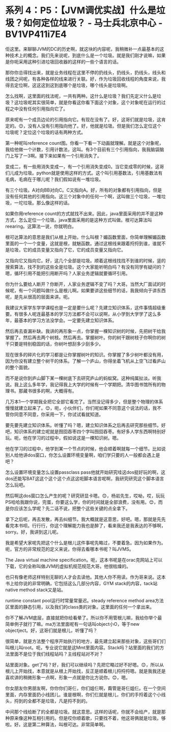 # 系列 4：P5：【JVM调优实战】什么是垃圾？如何定位垃圾？ - 马士兵北京中心 - BV1VP411i7E4

佢这里。来聊聊JVM的DC的历史啊，就这块的内容呢，我稍微补一点最基本的这种技术上的概念。我们先来说呢，到底什么是一个垃圾。就是我们刚才说嘛，如果是你呃采用这种引进垃圾回收器的这样的一些个语言的话。

那你你总得找出来，就是业务线程在这里不停的扔线头，扔线头，扔线头，线头和线团之间呢，有各种各样的线来进行关联。好，作为垃圾回收线程的角度来说，我得去定位啊，这这这到这到底哪个是垃圾，哪个线头是垃圾啊。

怎么找啊，这里面的找法呢，一共有两种。这什么是垃圾？我们先定义什么是垃圾？这垃圾呢其实很简单，就是你看这你看下面这个对象，这个对象呢在运行的过程之中没有任何引用指向它了。

原来呢有一个成员边论的引用指向它。有现在没有了。好，这哥们就是垃圾，这肯定的。😊，没有人没有引用指向他了。好，他就是垃圾。但是我们怎么定位这个垃圾呢？定位这个垃圾的话有两种方式。

第一种呢叫reference count图。你看一下看一下动画就理解。就是这个对象呢，我给他做一个计数，引用计数法，这叫。有3个目前有三个引用指向，我我脑袋脑门上写了一3啊。接下来如果有一个引用消失了。

变成二，有一些用消失变成一，有一个引用消失变成0。当它变成零的时候，这哥们儿成为垃圾。python就是使用这样的方式。这个叫引用基数法，引用基数法有毛病，毛病在于哪儿呢？我们假如说有一堆垃圾。

有三个垃圾。A对向BB对向C。C又指向A。好，所有的对象都有引用指向，但是没有任何其他的引用指向。这三个对象中的任何一个啊，这叫做三个垃圾，一堆垃圾，一坨垃圾。那么像这样的话。

如果你用reference count的方式就找不出来。因此，java里面采用的并不是这种方式，怎么定位一个垃圾。java里面采用的是这种方式叫做。根可达算法叫reearing。这算法一说，你就明白。

根可达算法的意思是我们从根上开始，什么叫根？媚函数里面，你简单理解媚函数里面的一个一个变量，这就是根，就魅函数。通过这根线来跟着捋捋到谁，谁就不是垃圾，它的成员变量又指向了它，它的成员变量又指向它。

又指向它又指向它。好，这几个全部是垃圾。顺着这根线找找不到谁的时候，竖的搜索算法，找不到的这些全是垃圾。这个大家能听明白吗？有没有同学有疑问的？嗯，循环引用不能把引用断开吗？人家业务逻辑就要循环引用。

你为什么要给人断开？你断开，人家业务逻辑不变了吗？大哥。当然大厂面试的时候呢，有一个问题叫做什么是根儿啊。如果要讲这些细节的话，我我倾向于讲东西呢，是先从很高的层面来讲。呃。

我建议大家学东学学课程也是一定是要什么呢？先建立知识体系，这件事情超级重要。有很多人呢连最基本的学习方法都不会可以说啊，从小学到大学学了这么多年，最基本的学习方法没学会。一定要先建立知识体系。

然后再去查漏补缺。我讲的再形象一点，你掌握一棵知识树的时候，先把树干给我掌握了。然后再去两个树枝。然后再去。掌握树叶。你的树干跟树枝子你啊你的树干只要是特别稳固的话，你树叶想刮多少刮多少。

现在很多的碎片化的学习都是让你掌握树叶的知识。你掌握了多少树叶都没有用，因为你没有建立整个树干的体系。了解一个庐山，你得坐着飞机从上空飞过看庐山的整个面貌。

而不是说你到庐山脚下某一棵树底下去研究庐山的蚂蚁窝。这种纯属扯淡。听我说。我上这么多年学，我记得我上大学的时候有一个学期把。清华图书馆所有的物理书。那藏书很多的啊，大概得有。

几万本1一个学期我全把它全部它看完了。当然没记得多少，但是整个物理的体系慢慢就建立起来了。😊，呃，小伙伴们，你们呢如果不同意这个说法的话，我不管你同意不同意，你采用一下，你试试看就知道。

要先要先建立知识体系。听懂了吗？嗯，建立知识体系之后再去研究那些细节。好吧，知识体系的建立呢就是囫囵吞枣四个字叫囫囵吞枣。有好多人学东西啊特别好玩。呃，他在学习的过程中，假如说这是一棵知识树。嗯。

他在学习的过程中，他学到某一个节点的时候，他会顺着啊就每一个细节。比如说别人给他讲dos窗口，你怎么设置环境变量啊，咱们学只要的人一般都会遇上是吧？

怎么设置环境变量怎么设置passclass pass他就开始研究哇这dos挺好玩的啊，这dos还能写BAT这这个这个这个点这这呃脚本语言呢啊，我研究研究这个脚本语言怎么玩吧。

然后啊这dos窗口怎么产生的呢？研究研显卡嗯。😊，杨岩先生，哎呦，哎，玩玩PS哈哈我跟你说，完蛋，你要这么学，你的时间就是全部浪费，没有用。😊，而是你应该怎么学呢？先二话不说，把整个这些关键的点全拿下。

拿下之后呢，再去发散，再去纠细节。我大概就是这意思，好吧。嗯，那就是先先看完本书呗。行行行，你这个理解能力我也是醉了，看来我还是我表达的不够啊，sorry。好，我讲到这儿呢。

我是希望大家呢先把这个什么是根儿这件事呢先略过，不要着急。因为如果作为。呃，官方的非常规范的定义来说，你得去看哪本书呢？叫JVMS。

The Java virtual machine specification。呃，这本书呢是在orac克网站上可以下载，它的全称叫做JVM的虚拟机规范规范大哥。他很枯燥的。

也只有像老师这样特别无聊的人才会去读他。其他人你不用读。作为哥来说。这本书上给你说的非常明确，它包括这么几部分内容，GYM stack的内容，tack站native method stack又是站。

runtime constant pool运行时常量常量迟。steady reference method area方法区里面的静态引用，以及我们的class类的对象。这里面的任何一个拿出来。

你不了解JVM底层，直接就把你给看晕了。所以你不用管根儿嘛，我给你举个最简单例子就行了嘛。ma方法里面呢有一句话叫object小O，等于new objectject。好，这哥们就是根儿，听懂了吗？

很简单，就是方法整个程序开始执行的地方，最先建立起来那些对象，这些哥们们叫根儿叫root。呃，专业说它就是这Mmt里面内容。Stack吗？站里面的我们的方法里面不是位于我们线程站吗？主线程站对不对？

站里面对象。get了吗？好，我们可以继续吗？先把它略过好不好嗯。😊，所以从根儿上开始找，本意就是从根上开始找，反正是顺着根儿捋捋捋嗯。就是我我还是喜欢讲的稍微形象一点啊，形象一点就是你比方说你。😊，嗯。

你女朋友你男朋友啊，你你你们哥仨，你们姐仨啊，甭管是哥仨姐仨。在一个空间里面，内存里面扔小线团儿。谁是根啊，你们仨就是根儿，你们的手捋着这个小线头，捋到的全都不是垃圾，凡是捋不到的。

中间那个线给断了的全都是垃圾。就这意思。这样的话呢，你就不会给产，就是那种原来像这种互相引用的。但是哎你顺着歌，只要找不着，他这哥俩就是垃圾。够啦。好。这是第二种算法，叫根可达。非常简单啊。

